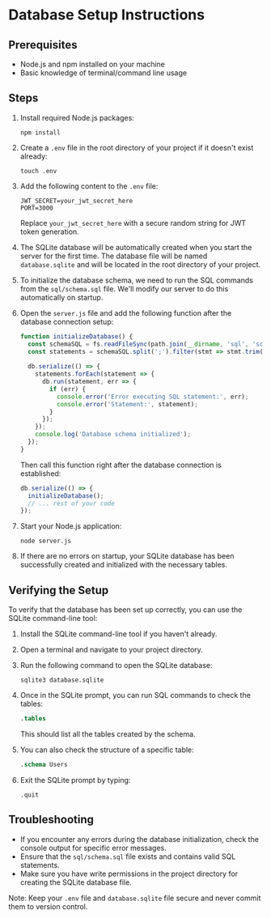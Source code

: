 # Database Setup Instructions

## Prerequisites

- Node.js and npm installed on your machine
- Basic knowledge of terminal/command line usage

## Steps

1. Install required Node.js packages:

   ```
   npm install
   ```

2. Create a `.env` file in the root directory of your project if it doesn't exist already:

   ```
   touch .env
   ```

3. Add the following content to the `.env` file:

   ```
   JWT_SECRET=your_jwt_secret_here
   PORT=3000
   ```

   Replace `your_jwt_secret_here` with a secure random string for JWT token generation.

4. The SQLite database will be automatically created when you start the server for the first time. The database file will be named `database.sqlite` and will be located in the root directory of your project.

5. To initialize the database schema, we need to run the SQL commands from the `sql/schema.sql` file. We'll modify our server to do this automatically on startup.

6. Open the `server.js` file and add the following function after the database connection setup:

   ```javascript
   function initializeDatabase() {
     const schemaSQL = fs.readFileSync(path.join(__dirname, 'sql', 'schema.sql'), 'utf8');
     const statements = schemaSQL.split(';').filter(stmt => stmt.trim() !== '');
     
     db.serialize(() => {
       statements.forEach(statement => {
         db.run(statement, err => {
           if (err) {
             console.error('Error executing SQL statement:', err);
             console.error('Statement:', statement);
           }
         });
       });
       console.log('Database schema initialized');
     });
   }
   ```

   Then call this function right after the database connection is established:

   ```javascript
   db.serialize(() => {
     initializeDatabase();
     // ... rest of your code
   });
   ```

7. Start your Node.js application:

   ```
   node server.js
   ```

8. If there are no errors on startup, your SQLite database has been successfully created and initialized with the necessary tables.

## Verifying the Setup

To verify that the database has been set up correctly, you can use the SQLite command-line tool:

1. Install the SQLite command-line tool if you haven't already.

2. Open a terminal and navigate to your project directory.

3. Run the following command to open the SQLite database:

   ```
   sqlite3 database.sqlite
   ```

4. Once in the SQLite prompt, you can run SQL commands to check the tables:

   ```sql
   .tables
   ```

   This should list all the tables created by the schema.

5. You can also check the structure of a specific table:

   ```sql
   .schema Users
   ```

6. Exit the SQLite prompt by typing:

   ```
   .quit
   ```

## Troubleshooting

- If you encounter any errors during the database initialization, check the console output for specific error messages.
- Ensure that the `sql/schema.sql` file exists and contains valid SQL statements.
- Make sure you have write permissions in the project directory for creating the SQLite database file.

Note: Keep your `.env` file and `database.sqlite` file secure and never commit them to version control.
